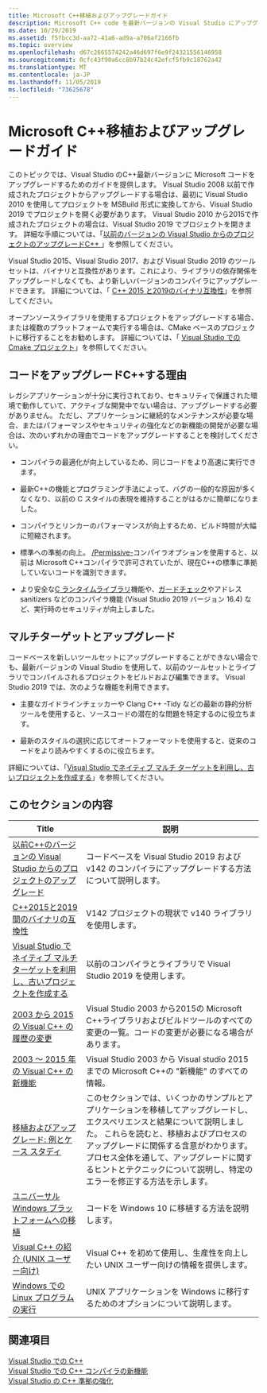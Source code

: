 ```yaml
---
title: Microsoft C++移植およびアップグレードガイド
description: Microsoft C++ code を最新バージョンの Visual Studio にアップグレードします。
ms.date: 10/29/2019
ms.assetid: f5fbcc3d-aa72-41a6-ad9a-a706af2166fb
ms.topic: overview
ms.openlocfilehash: d67c2665574242a46d697f6e9f24321556146958
ms.sourcegitcommit: 0cfc43f90a6cc8b97b24c42efcf5fb9c18762a42
ms.translationtype: MT
ms.contentlocale: ja-JP
ms.lasthandoff: 11/05/2019
ms.locfileid: "73625678"
---
```

# <a name="microsoft-c-porting-and-upgrading-guide"></a>Microsoft C++移植およびアップグレードガイド

このトピックでは、Visual Studio のC++最新バージョンに Microsoft コードをアップグレードするためのガイドを提供します。 Visual Studio 2008 以前で作成されたプロジェクトからアップグレードする場合は、最初に Visual Studio 2010 を使用してプロジェクトを MSBuild 形式に変換してから、Visual Studio 2019 でプロジェクトを開く必要があります。 Visual Studio 2010 から2015で作成されたプロジェクトの場合は、Visual Studio 2019 でプロジェクトを開きます。 詳細な手順については、「[以前のバージョンの Visual Studio からのプロジェクトのアップグレードC++ ](upgrading-projects-from-earlier-versions-of-visual-cpp.md)」を参照してください。

Visual Studio 2015、Visual Studio 2017、および Visual Studio 2019 のツールセットは、バイナリと互換性があります。これにより、ライブラリの依存関係をアップグレードしなくても、より新しいバージョンのコンパイラにアップグレードできます。 詳細については、「 [ C++ 2015 と2019のバイナリ互換性](binary-compat-2015-2017.md)」を参照してください。

オープンソースライブラリを使用するプロジェクトをアップグレードする場合、または複数のプラットフォームで実行する場合は、CMake ベースのプロジェクトに移行することをお勧めします。 詳細については、「 [Visual Studio での Cmake プロジェクト](../build/cmake-projects-in-visual-studio.md)」を参照してください。

## <a name="reasons-to-upgrade-c-code"></a>コードをアップグレードC++する理由

レガシアプリケーションが十分に実行されており、セキュリティで保護された環境で動作していて、アクティブな開発中でない場合は、アップグレードする必要がありません。 ただし、アプリケーションに継続的なメンテナンスが必要な場合、またはパフォーマンスやセキュリティの強化などの新機能の開発が必要な場合は、次のいずれかの理由でコードをアップグレードすることを検討してください。

- コンパイラの最適化が向上しているため、同じコードをより高速に実行できます。

- 最新C++の機能とプログラミング手法によって、バグの一般的な原因が多くなくなり、以前の C スタイルの表現を維持することがはるかに簡単になりました。

- コンパイラとリンカーのパフォーマンスが向上するため、ビルド時間が大幅に短縮されます。

- 標準への準拠の向上。 [/Permissive-](../build/reference/permissive-standards-conformance.md)コンパイラオプションを使用すると、以前は Microsoft C++コンパイラで許可されていたが、現在C++の標準に準拠していないコードを識別できます。

- より安全な[C ランタイムライブラリ]()機能や、[ガードチェック](../build/reference/guard-enable-guard-checks.md)やアドレス sanitizers などのコンパイラ機能 (Visual Studio 2019 バージョン 16.4) など、実行時のセキュリティが向上しました。

## <a name="multitargeting-vs-upgrading"></a>マルチターゲットとアップグレード

コードベースを新しいツールセットにアップグレードすることができない場合でも、最新バージョンの Visual Studio を使用して、以前のツールセットとライブラリでコンパイルされるプロジェクトをビルドおよび編集できます。 Visual Studio 2019 では、次のような機能を利用できます。

- 主要なガイドラインチェッカーや Clang C++ -Tidy などの最新の静的分析ツールを使用すると、ソースコードの潜在的な問題を特定するのに役立ちます。

- 最新のスタイルの選択に応じてオートフォーマットを使用すると、従来のコードをより読みやすくするのに役立ちます。

詳細については、「[Visual Studio でネイティブ マルチ ターゲットを利用し、古いプロジェクトを作成する](use-native-multi-targeting.md)」を参照してください。

## <a name="in-this-section"></a>このセクションの内容

|Title|説明|
|-----------|-----------------|
|[以前C++のバージョンの Visual Studio からのプロジェクトのアップグレード](upgrading-projects-from-earlier-versions-of-visual-cpp.md)|コードベースを Visual Studio 2019 および v142 のコンパイラにアップグレードする方法について説明します。|
|[C++2015と2019間のバイナリの互換性](binary-compat-2015-2017.md)|V142 プロジェクトの現状で v140 ライブラリを使用します。|
|[Visual Studio でネイティブ マルチ ターゲットを利用し、古いプロジェクトを作成する](use-native-multi-targeting.md)|以前のコンパイラとライブラリで Visual Studio 2019 を使用します。|
|[2003 から 2015 の Visual C++ の履歴の変更](visual-cpp-change-history-2003-2015.md)|Visual Studio 2003 から2015の Microsoft C++ライブラリおよびビルドツールのすべての変更の一覧。コードの変更が必要になる場合があります。|
|[2003 ～ 2015 年の Visual C++ の新機能](visual-cpp-what-s-new-2003-through-2015.md)|Visual Studio 2003 から Visual studio 2015 までの Microsoft C++の "新機能" のすべての情報。|
|[移植およびアップグレード: 例とケース スタディ](porting-and-upgrading-examples-and-case-studies.md)|このセクションでは、いくつかのサンプルとアプリケーションを移植してアップグレードし、エクスペリエンスと結果について説明しました。 これらを読むと、移植およびプロセスのアップグレードに関係する含意がわかります。 プロセス全体を通して、アップグレードに関するヒントとテクニックについて説明し、特定のエラーを修正する方法を示します。|
|[ユニバーサル Windows プラットフォームへの移植](porting-to-the-universal-windows-platform-cpp.md)|コードを Windows 10 に移植する方法を説明します。|
|[Visual C++ の紹介 (UNIX ユーザー向け)](introduction-to-visual-cpp-for-unix-users.md)|Visual C++ を初めて使用し、生産性を向上したい UNIX ユーザー向けの情報を提供します。|
|[Windows での Linux プログラムの実行](porting-from-unix-to-win32.md)|UNIX アプリケーションを Windows に移行するためのオプションについて説明します。|

## <a name="see-also"></a>関連項目

[Visual Studio での C++](../overview/visual-cpp-in-visual-studio.md)<br/>
[Visual Studio での C++ コンパイラの新機能](../overview/what-s-new-for-visual-cpp-in-visual-studio.md)<br/>
[Visual Studio の C++ 準拠の強化](../overview/cpp-conformance-improvements.md)<br/>
